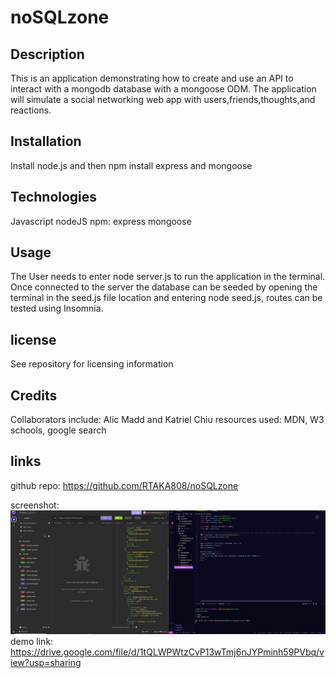 # noSQLzone

## Description
This is an application demonstrating how to create and use an API to interact with a mongodb database with a mongoose ODM.  The application will simulate a social networking web app with users,friends,thoughts,and reactions.  

## Installation
Install node.js and then npm install express and mongoose

## Technologies
Javascript
nodeJS
npm:
express
mongoose

## Usage
The User needs to enter node server.js to run the application in the terminal. Once connected to the server the database can be seeded by opening the terminal in the seed.js file location and entering node seed.js, routes can be tested using Insomnia.

## license
See repository for licensing information 

## Credits
Collaborators include: Alic Madd and Katriel Chiu
resources used: MDN, W3 schools, google search

## links

github repo:
https://github.com/RTAKA808/noSQLzone

screenshot:
![alt text](image.png)
demo link:
https://drive.google.com/file/d/1tQLWPWtzCvP13wTmj6nJYPminh59PVbq/view?usp=sharing